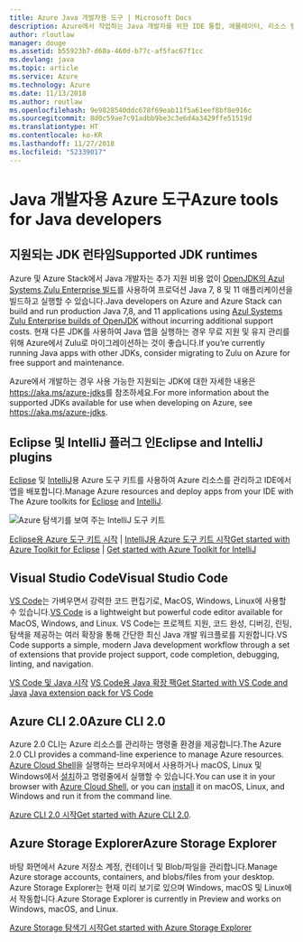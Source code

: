 ```yaml
---
title: Azure Java 개발자용 도구 | Microsoft Docs
description: Azure에서 작업하는 Java 개발자를 위한 IDE 통합, 에뮬레이터, 리소스 탐색기 및 명령줄 인터페이스입니다.
author: rloutlaw
manager: douge
ms.assetid: b55923b7-d60a-460d-b77c-af5fac67f1cc
ms.devlang: java
ms.topic: article
ms.service: Azure
ms.technology: Azure
ms.date: 11/13/2018
ms.author: routlaw
ms.openlocfilehash: 9e9828540ddc678f69eab11f5a61eef8bf8e916c
ms.sourcegitcommit: 8d0c59ae7c91adbb9be3c3e6d4a3429ffe51519d
ms.translationtype: HT
ms.contentlocale: ko-KR
ms.lasthandoff: 11/27/2018
ms.locfileid: "52339017"
---
```

# <a name="azure-tools-for-java-developers"></a><span data-ttu-id="f68ae-103">Java 개발자용 Azure 도구</span><span class="sxs-lookup"><span data-stu-id="f68ae-103">Azure tools for Java developers</span></span>

## <a name="supported-jdk-runtimes"></a><span data-ttu-id="f68ae-104">지원되는 JDK 런타임</span><span class="sxs-lookup"><span data-stu-id="f68ae-104">Supported JDK runtimes</span></span>

<span data-ttu-id="f68ae-105">Azure 및 Azure Stack에서 Java 개발자는 추가 지원 비용 없이 [OpenJDK의 Azul Systems Zulu Enterprise 빌드](https://www.azul.com/downloads/azure-only/zulu/)를 사용하여 프로덕션 Java 7, 8 및 11 애플리케이션을 빌드하고 실행할 수 있습니다.</span><span class="sxs-lookup"><span data-stu-id="f68ae-105">Java developers on Azure and Azure Stack can build and run production Java 7,8, and 11 applications using [Azul Systems Zulu Enterprise builds of OpenJDK](https://www.azul.com/downloads/azure-only/zulu/) without incurring additional support costs.</span></span> <span data-ttu-id="f68ae-106">현재 다른 JDK를 사용하여 Java 앱을 실행하는 경우 무료 지원 및 유지 관리를 위해 Azure에서 Zulu로 마이그레이션하는 것이 좋습니다.</span><span class="sxs-lookup"><span data-stu-id="f68ae-106">If you’re currently running Java apps with other JDKs, consider migrating to Zulu on Azure for free support and maintenance.</span></span> 

<span data-ttu-id="f68ae-107">Azure에서 개발하는 경우 사용 가능한 지원되는 JDK에 대한 자세한 내용은 <https://aka.ms/azure-jdks>를 참조하세요.</span><span class="sxs-lookup"><span data-stu-id="f68ae-107">For more information about the supported JDKs available for use when developing on Azure, see <https://aka.ms/azure-jdks>.</span></span>

## <a name="eclipse-and-intellij-plugins"></a><span data-ttu-id="f68ae-108">Eclipse 및 IntelliJ 플러그 인</span><span class="sxs-lookup"><span data-stu-id="f68ae-108">Eclipse and IntelliJ plugins</span></span>

<span data-ttu-id="f68ae-109">[Eclipse](eclipse/azure-toolkit-for-eclipse.md) 및 [IntelliJ](intellij/azure-toolkit-for-intellij.md)용 Azure 도구 키트를 사용하여 Azure 리소스를 관리하고 IDE에서 앱을 배포합니다.</span><span class="sxs-lookup"><span data-stu-id="f68ae-109">Manage Azure resources and deploy apps from your IDE with The Azure toolkits for [Eclipse](eclipse/azure-toolkit-for-eclipse.md) and [IntelliJ](intellij/azure-toolkit-for-intellij.md).</span></span>   

![Azure 탐색기를 보여 주는 IntelliJ 도구 키트](media/intelliJ-azure-explorer.png)

<span data-ttu-id="f68ae-111">[Eclipse용 Azure 도구 키트 시작](https://docs.microsoft.com/azure/app-service-web/app-service-web-eclipse-create-hello-world-web-app) | [IntelliJ용 Azure 도구 키트 시작](https://docs.microsoft.com/azure/app-service-web/app-service-web-intellij-create-hello-world-web-app)</span><span class="sxs-lookup"><span data-stu-id="f68ae-111">[Get started with Azure Toolkit for Eclipse](https://docs.microsoft.com/azure/app-service-web/app-service-web-eclipse-create-hello-world-web-app) | [Get started with Azure Toolkit for IntelliJ](https://docs.microsoft.com/azure/app-service-web/app-service-web-intellij-create-hello-world-web-app)</span></span> 

## <a name="visual-studio-code"></a><span data-ttu-id="f68ae-112">Visual Studio Code</span><span class="sxs-lookup"><span data-stu-id="f68ae-112">Visual Studio Code</span></span>

<span data-ttu-id="f68ae-113">[VS Code](https://code.visualstudio.com/)는 가벼우면서 강력한 코드 편집기로, MacOS, Windows, Linux에 사용할 수 있습니다.</span><span class="sxs-lookup"><span data-stu-id="f68ae-113">[VS Code](https://code.visualstudio.com/) is a lightweight but powerful code editor available for MacOS, Windows, and Linux.</span></span> <span data-ttu-id="f68ae-114">VS Code는 프로젝트 지원, 코드 완성, 디버깅, 린팅, 탐색을 제공하는 여러 확장을 통해 간단한 최신 Java 개발 워크플로를 지원합니다.</span><span class="sxs-lookup"><span data-stu-id="f68ae-114">VS Code supports a simple, modern Java development workflow through a set of extensions that provide project support, code completion, debugging, linting, and navigation.</span></span>

<span data-ttu-id="f68ae-115">[VS Code 및 Java 시작](https://code.visualstudio.com/docs/java)
[VS Code용 Java 확장 팩](https://code.visualstudio.com/docs/java/extensions)</span><span class="sxs-lookup"><span data-stu-id="f68ae-115">[Get Started with VS Code and Java](https://code.visualstudio.com/docs/java)
[Java extension pack for VS Code](https://code.visualstudio.com/docs/java/extensions)</span></span>  

## <a name="azure-cli-20"></a><span data-ttu-id="f68ae-116">Azure CLI 2.0</span><span class="sxs-lookup"><span data-stu-id="f68ae-116">Azure CLI 2.0</span></span>

<span data-ttu-id="f68ae-117">Azure 2.0 CLI는 Azure 리소스를 관리하는 명령줄 환경을 제공합니다.</span><span class="sxs-lookup"><span data-stu-id="f68ae-117">The Azure 2.0 CLI provides a command-line experience to manage Azure resources.</span></span> <span data-ttu-id="f68ae-118">[Azure Cloud Shell](https://docs.microsoft.com/azure/cloud-shell/overview)을 실행하는 브라우저에서 사용하거나 macOS, Linux 및 Windows에서 [설치](https://docs.microsoft.com/cli/azure/install-azure-cli)하고 명령줄에서 실행할 수 있습니다.</span><span class="sxs-lookup"><span data-stu-id="f68ae-118">You can use it in your browser with [Azure Cloud Shell](https://docs.microsoft.com/azure/cloud-shell/overview), or you can [install](https://docs.microsoft.com/cli/azure/install-azure-cli) it on macOS, Linux, and Windows and run it from the command line.</span></span>

<span data-ttu-id="f68ae-119">[Azure CLI 2.0 시작](https://docs.microsoft.com/cli/azure/get-started-with-azure-cli)</span><span class="sxs-lookup"><span data-stu-id="f68ae-119">[Get started with Azure CLI 2.0](https://docs.microsoft.com/cli/azure/get-started-with-azure-cli).</span></span>

## <a name="azure-storage-explorer"></a><span data-ttu-id="f68ae-120">Azure Storage Explorer</span><span class="sxs-lookup"><span data-stu-id="f68ae-120">Azure Storage Explorer</span></span> 

<span data-ttu-id="f68ae-121">바탕 화면에서 Azure 저장소 계정, 컨테이너 및 Blob/파일을 관리합니다.</span><span class="sxs-lookup"><span data-stu-id="f68ae-121">Manage Azure storage accounts, containers, and blobs/files from your desktop.</span></span> <span data-ttu-id="f68ae-122">Azure Storage Explorer는 현재 미리 보기로 있으며 Windows, macOS 및 Linux에서 작동합니다.</span><span class="sxs-lookup"><span data-stu-id="f68ae-122">Azure Storage Explorer is currently in Preview and works on Windows, macOS, and Linux.</span></span>

[<span data-ttu-id="f68ae-123">Azure Storage 탐색기 시작</span><span class="sxs-lookup"><span data-stu-id="f68ae-123">Get started with Azure Storage Explorer</span></span>](https://docs.microsoft.com/azure/vs-azure-tools-storage-manage-with-storage-explorer)
